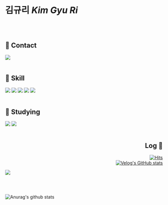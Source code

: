 # 김규리 *Kim Gyu Ri*

<br><br>

## 📩 Contact
<div>
  <a href="mailto:ski3453@kakao.com">
    <img src="https://img.shields.io/badge/gmail-EA4335?style=plastic-square&logo=gmail&logoColor=white">
  </a>
</div>

<br>

## 🔧 Skill
<div>
  <img src="https://img.shields.io/badge/JAVA-007396?style=plastic-square&logo=java&logoColor=white">
  <img src="https://img.shields.io/badge/Spring-6DB33F?style=plastic-square&logo=Spring&logoColor=white">
  <img src="https://img.shields.io/badge/mysql-4479A1?style=plastic-square&logo=mysql&logoColor=white">
  <img src="https://img.shields.io/badge/CSS3-1572B6?style=plastic-square&logo=CSS3&logoColor=white">
  <img src="https://img.shields.io/badge/HTML5-E34F26?style=plastic-square&logo=html5&logoColor=white">
</div>

<br>

## 📝 Studying
<div>
  <img src="https://img.shields.io/badge/JavaScript-F7DF1E?style=plastic-square&logo=javascript&logoColor=white">
  <img src="https://img.shields.io/badge/AWS-FF9900?style=plastic-square&logo=amazonaws&logoColor=white">
</div>

<br>

<div align=right>

## Log 🐾
  [![Hits](https://hits.seeyoufarm.com/api/count/incr/badge.svg?url=https%3A%2F%2Fvelog.io%2F%40ski3453&count_bg=%2379C83D&title_bg=%23555555&icon=&icon_color=%23E7E7E7&title=My+Velog&edge_flat=false)](https://hits.seeyoufarm.com) <br>
  [![Velog's GitHub stats](https://velog-readme-stats.vercel.app/api?name=ski3453)](https://velog.io/@ski3453)
</div>
  <a href="https://velog.io/@ski3453/">
    <img src="https://img.shields.io/badge/Tistory-000000?style=plastic-square&logo=Tistory&logoColor=white">
  </a>
</div>

<br><br>

![Anurag's github stats](https://github-readme-stats.vercel.app/api?username=ski3453&show_icons=true&theme=graywhite)
